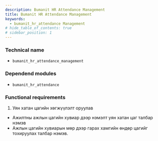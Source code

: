 ```yaml
---
description: Bumanit HR Attendance Management
title: Bumanit HR Attendance Management
keywords:
  - bumanit_hr_attendance Management
# hide_table_of_contents: true
# sidebar_position: 1
---
```


### Technical name

- `bumanit_hr_attendance_management`

### Dependend modules

- `bumanit_hr_attendance`

### Functional requirements

1. Уян хатан цагийн хөгжүүлэлт оруулав
 - Ажилтны ажлын цагийн хувиар дээр нэмэлт уян хатан цаг талбар нэмэв
 - Ажлын цагийн хувиарын мөр дээр гарах хамгийн өндөр цагийг тохируулах талбар нэмэв.
